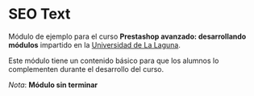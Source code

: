 # SEO Text

Módulo de ejemplo para el curso **Prestashop avanzado: desarrollando módulos** impartido en la [Universidad de La Laguna](http://ull.es/ "Universidad de La Laguna").

Este módulo tiene un contenido básico para que los alumnos lo complementen durante el desarrollo del curso.

*Nota*: **Módulo sin terminar**